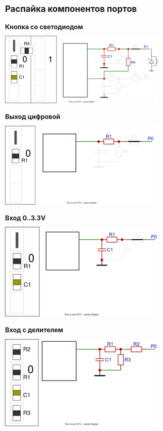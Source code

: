 # Распайка компонентов портов

## Кнопка со светодиодом

![](gpio_led_button.svg)

## Выход цифровой

![](gpio_digital_output.svg)

## Вход 0..3.3V

![](gpio_input.svg)

## Вход с делителем

![](gpio_input_del.svg)

